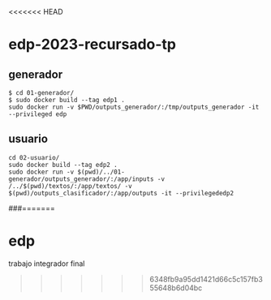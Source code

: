 <<<<<<< HEAD
# edp-2023-recursado-tp

## generador

```
$ cd 01-generador/
$ sudo docker build --tag edp1 .
sudo docker run -v $PWD/outputs_generador/:/tmp/outputs_generador -it --privileged edp
```

## usuario

```
cd 02-usuario/
sudo docker build --tag edp2 .
sudo docker run -v $(pwd)/../01-generador/outputs_generador/:/app/inputs -v /../$(pwd)/textos/:/app/textos/ -v $(pwd)/outputs_clasificador/:/app/outputs -it --privilegededp2 
```  
###=======
# edp
trabajo integrador final
>>>>>>> 6348fb9a95dd1421d66c5c157fb355648b6d04bc
